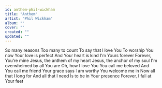 ```yaml
---
id: anthem-phil-wickham
title: "Anthem"
artist: "Phil Wickham"
album: ""
cover: ""
created: ""
updated: ""
---
```


So many reasons
Too many to count
To say that I love You
To worship You now
Your love is perfect
And Your heart is kind
I'm Yours forever
Forever, You're mine
Jesus, the anthem of my heart
Jesus, the anchor of my soul
I'm overwhelmed by all You are
Oh, how I love You
You call me beloved
And You call me friend
Your grace says I am worthy
You welcome me in
Now all that I long for
And all that I need
Is to be in Your presence
Forever, I fall at Your feet